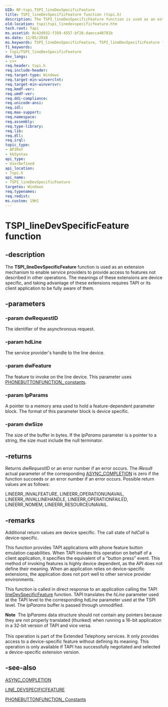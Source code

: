 ```yaml
---
UID: NF:tspi.TSPI_lineDevSpecificFeature
title: TSPI_lineDevSpecificFeature function (tspi.h)
description: The TSPI_lineDevSpecificFeature function is used as an extension mechanism to enable service providers to provide access to features not described in other operations.
old-location: tspi\tspi_linedevspecificfeature.htm
tech.root: Tapi
ms.assetid: 0c42d932-f359-4557-bf26-daecca48781b
ms.date: 12/05/2018
ms.keywords: TSPI_lineDevSpecificFeature, TSPI_lineDevSpecificFeature function [TAPI 2.2], _tspi_tspi_linedevspecificfeature, tspi.tspi_linedevspecificfeature, tspi/TSPI_lineDevSpecificFeature
f1_keywords:
- tspi/TSPI_lineDevSpecificFeature
dev_langs:
- c++
req.header: tspi.h
req.include-header: 
req.target-type: Windows
req.target-min-winverclnt: 
req.target-min-winversvr: 
req.kmdf-ver: 
req.umdf-ver: 
req.ddi-compliance: 
req.unicode-ansi: 
req.idl: 
req.max-support: 
req.namespace: 
req.assembly: 
req.type-library: 
req.lib: 
req.dll: 
req.irql: 
topic_type:
- APIRef
- kbSyntax
api_type:
- UserDefined
api_location:
- Tspi.h
api_name:
- TSPI_lineDevSpecificFeature
targetos: Windows
req.typenames: 
req.redist: 
ms.custom: 19H1
---
```


# TSPI_lineDevSpecificFeature function


## -description


The 
<b>TSPI_lineDevSpecificFeature</b> function is used as an extension mechanism to enable service providers to provide access to features not described in other operations. The meanings of these extensions are device specific, and taking advantage of these extensions requires TAPI or its client application to be fully aware of them.


## -parameters




### -param dwRequestID

The identifier of the asynchronous request.


### -param hdLine

The service provider's handle to the line device.


### -param dwFeature

The feature to invoke on the line device. This parameter uses 
<a href="https://docs.microsoft.com/windows/desktop/Tapi/phonebuttonfunction--constants">PHONEBUTTONFUNCTION_ constants</a>.


### -param lpParams

A pointer to a memory area used to hold a feature-dependent parameter block. The format of this parameter block is device specific.


### -param dwSize

The size of the buffer in bytes. If the <i>lpParams</i> parameter is a pointer to a string, the size must include the null terminator.


## -returns



Returns <i>dwRequestID</i> or an error number if an error occurs. The <i>lResult</i> actual parameter of the corresponding 
<a href="https://docs.microsoft.com/windows/desktop/api/tspi/nc-tspi-async_completion">ASYNC_COMPLETION</a> is zero if the function succeeds or an error number if an error occurs. Possible return values are as follows:

LINEERR_INVALFEATURE, LINEERR_OPERATIONUNAVAIL, LINEERR_INVALLINEHANDLE, LINEERR_OPERATIONFAILED, LINEERR_NOMEM, LINEERR_RESOURCEUNAVAIL.




## -remarks



Additional return values are device specific. The call state of <i>hdCall</i> is device-specific.

This function provides TAPI applications with phone feature button emulation capabilities. When TAPI invokes this operation on behalf of a client application, it specifies the equivalent of a "button press" event. This method of invoking features is highly device dependent, as the API does not define their meaning. When an application relies on device-specific extensions, the application does not port well to other service provider environments.

This function is called in direct response to an application calling the TAPI 
<a href="https://docs.microsoft.com/windows/desktop/api/tapi/nf-tapi-linedevspecificfeature">lineDevSpecificFeature</a> function. TAPI translates the <i>hLine</i> parameter used at the TAPI level to the corresponding <i>hdLine</i> parameter used at the TSPI level. The <i>lpParams</i> buffer is passed through unmodified.

<div class="alert"><b>Note</b>  The <i>lpParams</i> data structure should not contain any pointers because they are not properly translated (thunked) when running a 16-bit application in a 32-bit version of TAPI and vice versa.</div>
<div> </div>
This operation is part of the Extended Telephony services. It only provides access to a device-specific feature without defining its meaning. This operation is only available if TAPI has successfully negotiated and selected a device-specific extension version.




## -see-also




<a href="https://docs.microsoft.com/windows/desktop/api/tspi/nc-tspi-async_completion">ASYNC_COMPLETION</a>



<a href="https://docs.microsoft.com/previous-versions/windows/desktop/legacy/ms725227(v=vs.85)">LINE_DEVSPECIFICFEATURE</a>



<a href="https://docs.microsoft.com/windows/desktop/Tapi/phonebuttonfunction--constants">PHONEBUTTONFUNCTION_ Constants</a>
 

 

